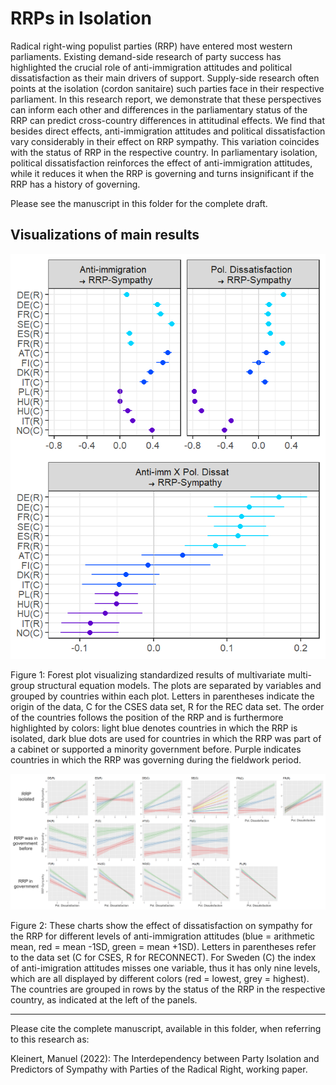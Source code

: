 
<!-- README.md is generated from README.Rmd -->

# RRPs in Isolation

Radical right-wing populist parties (RRP) have entered most western
parliaments. Existing demand-side research of party success has
highlighted the crucial role of anti-immigration attitudes and political
dissatisfaction as their main drivers of support. Supply-side research
often points at the isolation (cordon sanitaire) such parties face in
their respective parliament. In this research report, we demonstrate
that these perspectives can inform each other and differences in the
parliamentary status of the RRP can predict cross-country differences in
attitudinal effects. We find that besides direct effects,
anti-immigration attitudes and political dissatisfaction vary
considerably in their effect on RRP sympathy. This variation coincides
with the status of RRP in the respective country. In parliamentary
isolation, political dissatisfaction reinforces the effect of
anti-immigration attitudes, while it reduces it when the RRP is
governing and turns insignificant if the RRP has a history of governing.

Please see the manuscript in this folder for the complete draft.

## Visualizations of main results

<img src="forest_plots.png" width="600">

Figure 1: Forest plot visualizing standardized results of multivariate
multi-group structural equation models. The plots are separated by
variables and grouped by countries within each plot. Letters in
parentheses indicate the origin of the data, C for the CSES data set, R
for the REC data set. The order of the countries follows the position of
the RRP and is furthermore highlighted by colors: light blue denotes
countries in which the RRP is isolated, dark blue dots are used for
countries in which the RRP was part of a cabinet or supported a minority
government before. Purple indicates countries in which the RRP was
governing during the fieldwork period.

<img src="interaction_by_cntry_color_wide.png" width="800">

Figure 2: These charts show the effect of dissatisfaction on sympathy
for the RRP for different levels of anti-immigration attitudes (blue =
arithmetic mean, red = mean -1SD, green = mean +1SD). Letters in
parentheses refer to the data set (C for CSES, R for RECONNECT). For
Sweden (C) the index of anti-imigration attitudes misses one variable,
thus it has only nine levels, which are all displayed by different
colors (red = lowest, grey = highest). The countries are grouped in rows
by the status of the RRP in the respective country, as indicated at the
left of the panels.

------------------------------------------------------------------------

Please cite the complete manuscript, available in this folder, when
referring to this research as:

Kleinert, Manuel (2022): The Interdependency between Party Isolation and
Predictors of Sympathy with Parties of the Radical Right, working paper.
